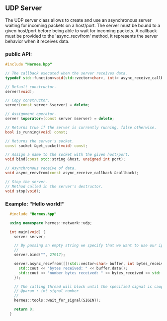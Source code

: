 ## UDP Server


The UDP server class allows to create and use an asynchronous server waiting for incoming packets on a host/port.
The server must be bound to a given host/port before being able to wait for incoming packets. A callback must be
provided to the 'async_recvfrom' method, it represents the server behavior when it receives data.


### public API:


```cpp
#include "Hermes.hpp"

// The callback executed when the server receives data.
typedef std::function<void(std::vector<char>, int)> async_receive_callback;

// Default constructor.
server(void);

// Copy constructor.
server(const server &server) = delete;

// Assignment operator.
server &operator=(const server &server) = delete;

// Returns true if the server is currently running, false otherwise.
bool is_running(void) const;

// Returns the server's socket.
const socket &get_socket(void) const;

// Assign a name to the socket with the given host/port.
void bind(const std::string &host, unsigned int port);

// Asynchronous receive of data.
void async_recvfrom(const async_receive_callback &callback);

// Stop the server.
// Method called in the server's destructor.
void stop(void);

```


### Example: "Hello world!"


```cpp
  #include "Hermes.hpp"

  using namespace hermes::network::udp;

  int main(void) {
    server server;

    // By passing an empty string we specify that we want to use our ip. Feel free to specify any ip.
    //
    server.bind("", 27017);

    server.async_recvfrom([](std::vector<char> buffer, int bytes_received) {
      std::cout << "bytes received: " << buffer.data();
      std::cout << "number bytes received: " << bytes_received << std::endl;
    });

    // The calling thread will block until the specified signal is caught.
    // @param : int signal_number
    //
    hermes::tools::wait_for_signal(SIGINT);

    return 0;
  }
```

